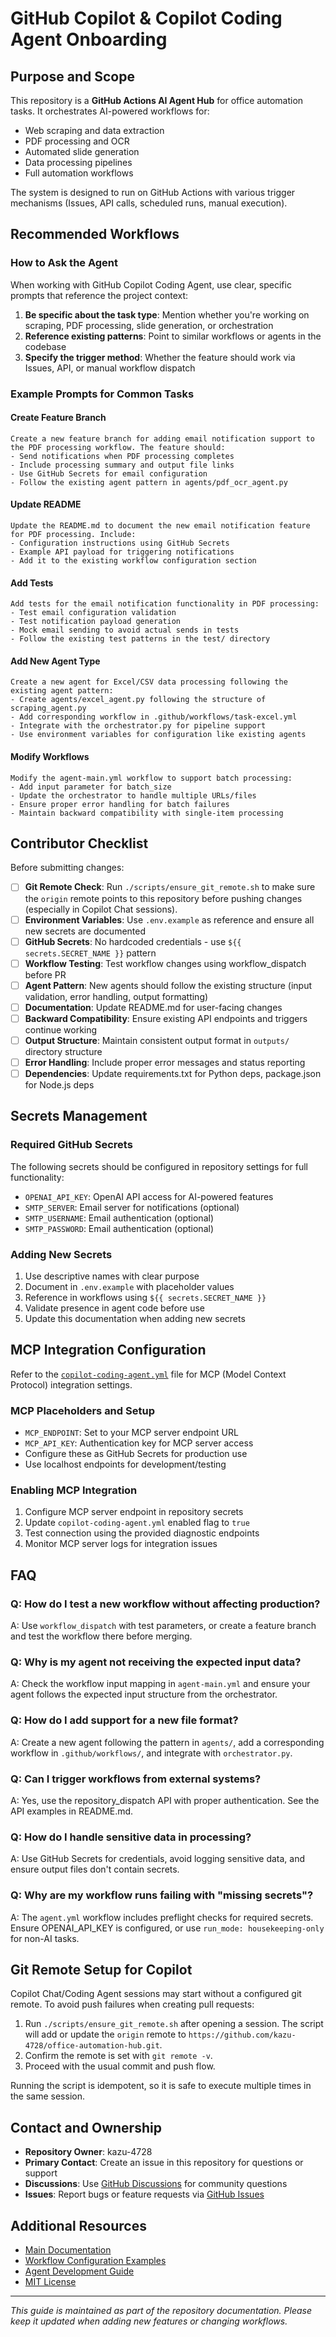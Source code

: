 # GitHub Copilot & Copilot Coding Agent Onboarding

## Purpose and Scope

This repository is a **GitHub Actions AI Agent Hub** for office automation tasks. It orchestrates AI-powered workflows for:
- Web scraping and data extraction
- PDF processing and OCR
- Automated slide generation
- Data processing pipelines
- Full automation workflows

The system is designed to run on GitHub Actions with various trigger mechanisms (Issues, API calls, scheduled runs, manual execution).

## Recommended Workflows

### How to Ask the Agent

When working with GitHub Copilot Coding Agent, use clear, specific prompts that reference the project context:

1. **Be specific about the task type**: Mention whether you're working on scraping, PDF processing, slide generation, or orchestration
2. **Reference existing patterns**: Point to similar workflows or agents in the codebase
3. **Specify the trigger method**: Whether the feature should work via Issues, API, or manual workflow dispatch

### Example Prompts for Common Tasks

#### Create Feature Branch
```
Create a new feature branch for adding email notification support to the PDF processing workflow. The feature should:
- Send notifications when PDF processing completes
- Include processing summary and output file links
- Use GitHub Secrets for email configuration
- Follow the existing agent pattern in agents/pdf_ocr_agent.py
```

#### Update README
```
Update the README.md to document the new email notification feature for PDF processing. Include:
- Configuration instructions using GitHub Secrets
- Example API payload for triggering notifications
- Add it to the existing workflow configuration section
```

#### Add Tests
```
Add tests for the email notification functionality in PDF processing:
- Test email configuration validation
- Test notification payload generation
- Mock email sending to avoid actual sends in tests
- Follow the existing test patterns in the test/ directory
```

#### Add New Agent Type
```
Create a new agent for Excel/CSV data processing following the existing agent pattern:
- Create agents/excel_agent.py following the structure of scraping_agent.py
- Add corresponding workflow in .github/workflows/task-excel.yml
- Integrate with the orchestrator.py for pipeline support
- Use environment variables for configuration like existing agents
```

#### Modify Workflows
```
Modify the agent-main.yml workflow to support batch processing:
- Add input parameter for batch_size
- Update the orchestrator to handle multiple URLs/files
- Ensure proper error handling for batch failures
- Maintain backward compatibility with single-item processing
```

## Contributor Checklist

Before submitting changes:

- [ ] **Git Remote Check**: Run `./scripts/ensure_git_remote.sh` to make sure the `origin` remote points to this repository before pushing changes (especially in Copilot Chat sessions).
- [ ] **Environment Variables**: Use `.env.example` as reference and ensure all new secrets are documented
- [ ] **GitHub Secrets**: No hardcoded credentials - use `${{ secrets.SECRET_NAME }}` pattern
- [ ] **Workflow Testing**: Test workflow changes using workflow_dispatch before PR
- [ ] **Agent Pattern**: New agents should follow the existing structure (input validation, error handling, output formatting)
- [ ] **Documentation**: Update README.md for user-facing changes
- [ ] **Backward Compatibility**: Ensure existing API endpoints and triggers continue working
- [ ] **Output Structure**: Maintain consistent output format in `outputs/` directory structure
- [ ] **Error Handling**: Include proper error messages and status reporting
- [ ] **Dependencies**: Update requirements.txt for Python deps, package.json for Node.js deps

## Secrets Management

### Required GitHub Secrets

The following secrets should be configured in repository settings for full functionality:

- `OPENAI_API_KEY`: OpenAI API access for AI-powered features
- `SMTP_SERVER`: Email server for notifications (optional)
- `SMTP_USERNAME`: Email authentication (optional)
- `SMTP_PASSWORD`: Email authentication (optional)

### Adding New Secrets

1. Use descriptive names with clear purpose
2. Document in `.env.example` with placeholder values
3. Reference in workflows using `${{ secrets.SECRET_NAME }}`
4. Validate presence in agent code before use
5. Update this documentation when adding new secrets

## MCP Integration Configuration

Refer to the [`copilot-coding-agent.yml`](./copilot-coding-agent.yml) file for MCP (Model Context Protocol) integration settings.

### MCP Placeholders and Setup

- `MCP_ENDPOINT`: Set to your MCP server endpoint URL
- `MCP_API_KEY`: Authentication key for MCP server access
- Configure these as GitHub Secrets for production use
- Use localhost endpoints for development/testing

### Enabling MCP Integration

1. Configure MCP server endpoint in repository secrets
2. Update `copilot-coding-agent.yml` enabled flag to `true`
3. Test connection using the provided diagnostic endpoints
4. Monitor MCP server logs for integration issues

## FAQ

### Q: How do I test a new workflow without affecting production?
A: Use `workflow_dispatch` with test parameters, or create a feature branch and test the workflow there before merging.

### Q: Why is my agent not receiving the expected input data?
A: Check the workflow input mapping in `agent-main.yml` and ensure your agent follows the expected input structure from the orchestrator.

### Q: How do I add support for a new file format?
A: Create a new agent following the pattern in `agents/`, add a corresponding workflow in `.github/workflows/`, and integrate with `orchestrator.py`.

### Q: Can I trigger workflows from external systems?
A: Yes, use the repository_dispatch API with proper authentication. See the API examples in README.md.

### Q: How do I handle sensitive data in processing?
A: Use GitHub Secrets for credentials, avoid logging sensitive data, and ensure output files don't contain secrets.

### Q: Why are my workflow runs failing with "missing secrets"?
A: The `agent.yml` workflow includes preflight checks for required secrets. Ensure OPENAI_API_KEY is configured, or use `run_mode: housekeeping-only` for non-AI tasks.

## Git Remote Setup for Copilot

Copilot Chat/Coding Agent sessions may start without a configured git remote. To avoid push failures when creating pull requests:

1. Run `./scripts/ensure_git_remote.sh` after opening a session. The script will add or update the `origin` remote to `https://github.com/kazu-4728/office-automation-hub.git`.
2. Confirm the remote is set with `git remote -v`.
3. Proceed with the usual commit and push flow.

Running the script is idempotent, so it is safe to execute multiple times in the same session.

## Contact and Ownership

- **Repository Owner**: kazu-4728
- **Primary Contact**: Create an issue in this repository for questions or support
- **Discussions**: Use [GitHub Discussions](https://github.com/kazu-4728/office-automation-hub/discussions) for community questions
- **Issues**: Report bugs or feature requests via [GitHub Issues](https://github.com/kazu-4728/office-automation-hub/issues)

## Additional Resources

- [Main Documentation](../README.md)
- [Workflow Configuration Examples](../docs/)
- [Agent Development Guide](../agents/)
- [MIT License](../LICENSE)

---

*This guide is maintained as part of the repository documentation. Please keep it updated when adding new features or changing workflows.*